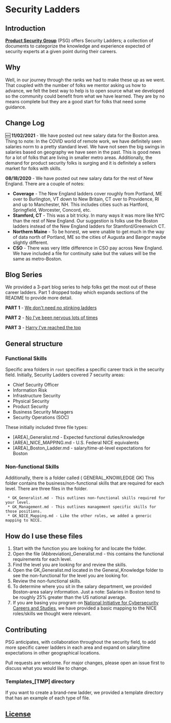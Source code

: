 # Security Ladders

## Introduction

[**Product Security Group**](https://www.productsecuritygroup.com) (PSG) offers Security Ladders; a collection of documents to categorize the knowledge and experience expected of security experts at a given point during their careers.

## Why

Well, in our journey through the ranks we had to make these up as we went. That coupled with the number of folks we mentor asking us how to advance, we felt the best way to help is to open source what we developed so the community could benefit from what we have learned. They are by no means complete but they are a good start for folks that need some guidance.

## Change Log

:new: **11/02/2021** - We have posted out new salary data for the Boston area. Thing to note: In the COVID world of remote work, we have definitely seen salaries norm to a pretty standard level. We have not seen the big swings in salaries based on geography we have seen in the past. This is good news for a lot of folks that are living in smaller metro areas. Additionally, the demand for product security folks is surging and it is definitely a sellers market for folks with skills. 

**08/18/2020** - We have posted out new salary data for the rest of New England. There are a couple of notes:

* **Coverage** - The New England ladders cover roughly from Portland, ME over to Burlington, VT down to New Britain, CT over to Providence, RI and up to Manchester, NH. This includes cities such as Hartford, Springfield, Worcester, Concord, etc.
* **Stamford, CT** - This was a bit tricky. In many ways it was more like NYC than the rest of New England. Our suggestion is folks use the Boston ladders instead of the New England ladders for Stamford/Greenwich CT.
* **Northern Maine** - To be honest, we were unable to get much in the way of data north of Portland, ME so the cities of Augusta and Bangor maybe slightly different.
* **CSO** - There was very little difference in CSO pay across New England. We have included a file for continuity sake but the values will be the same as metro-Boston.

## Blog Series

We provided a 3-part blog series to help folks get the most out of these career ladders. Part 1 dropped today which expands sections of the README to provide more detail. 

**PART 1** - [We don't need no stinking ladders](https://www.productsecuritygroup.com/blogarticles/career-ladders-pt1.html)

**PART 2** - [No I've been nervous lots of times](https://www.productsecuritygroup.com/blogarticles/career-ladders-pt2.html)

**PART 3** - [Harry I've reached the top](https://wwww.productsecuritygroup.com/blogarticles/career-ladders-pt3.html)

## General structure

### Functional Skills

Specific area folders in `root` specifies a specific career track in the security field. Initially, Security Ladders covered 7 security areas:

* Chief Security Officer
* Information Risk
* Infrastructure Security
* Physical Security
* Product Security
* Business Security Managers
* Security Operations (SOC)

These initially included three file types:

* [AREA]_Generalist.md - Expected functional duties/knowledge
* [AREA]_NICE_MAPPING.md - U.S. Federal NICE equivalents
* [AREA]_Boston_Ladder.md - salary/time-at-level expectations for Boston

### Non-functional Skills

Additionally, there is a folder called ( GENERAL_KNOWLEDGE GK)
This folder contains the business/non-functional skills that are required for each level. There are three files in the folder.

     * GK_Generalist.md - This outlines non-functional skills required for your level.
     * GK_Management.md - This outlines management specific skills for those positions.
     * GK_NICE_Mapping.md - Like the other roles, we added a generic mapping to NICE.

## How do I use these files

1. Start with the function you are looking for and locate the folder.
2. Open the file (Abbreviation)_Generalist.md - this contains the functional requirements for each level.
3. Find the level you are looking for and review the skills.
4. Open the GK_Generalist.md located in the General_Knowledge folder to see the non-functional for the level you are looking for.
5. Review the non-functional skills.
6. To determine where you sit in the salary department, we provided Boston-area salary information. Just a note: Salaries in Boston tend to be roughly 25% greater than the US national average.
7. If you are basing you program on [National Initiative for Cybersecurity Careers and Studies](https://niccs.us-cert.gov/), we have provided a basic mapping to the NICE roles/skills we thought were relevant.

## Contributing

PSG anticipates, with collaboration throughout the security field, to add more specific career ladders in each area and expand on salary/time expectations in other geographical locations.

Pull requests are welcome. For major changes, please open an issue first to discuss what you would like to change.

### Templates_[TMP] directory

If you want to create a brand-new ladder, we provided a template directory that has an example of each type of file.  

## [License](./LICENSE)
